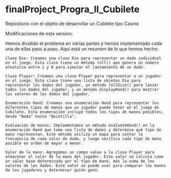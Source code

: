 # finalProject_Progra_ll_Cubilete
Repositorio con el objeto de desarrollar un Cubilete tipo Casino

Modificaciones de esta version:

Hemos dividido el problema en varias partes y hemos implementado cada una de ellas paso a paso. Aquí está un resumen de lo que hemos hecho:

    Clase Die: Creamos una clase Die para representar un dado individual en el juego. Esta clase tiene un método roll() que genera un número aleatorio entre 1 y 6 para simular el lanzamiento de un dado.

    Clase Player: Creamos una clase Player para representar a un jugador en el juego. Esta clase tiene una lista de objetos Die para representar los dados del jugador, un método rollDice() para lanzar todos los dados del jugador, y un método displayHand() para mostrar los valores de los dados del jugador.

    Enumeración Hand: Creamos una enumeración Hand para representar los diferentes tipos de manos que un jugador puede tener en el juego de Cubilete. Esta enumeración incluye todos los tipos de manos posibles, desde "Nada" hasta "Quintilla".

    Evaluación de manos: Implementamos un método evaluateHand() en la enumeración Hand que toma una lista de dados y determina qué tipo de mano representan. Este método utiliza un mapa para contar la frecuencia de cada valor de dado, y luego verifica cada tipo de mano posible en orden de mayor a menor.

    Valor de la mano: Agregamos un campo value a la clase Player para almacenar el valor de la mano del jugador. Este valor se calcula como un valor base determinado por el tipo de mano, más la suma de los valores de los dados. Este valor se puede usar para comparar las manos de los jugadores y determinar quién ganó.
